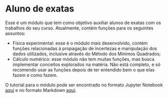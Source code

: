 # Aluno de exatas

Esse é um módulo que tem como objetivo auxiliar alunos de exatas com os trabalhos do seu curso. Atualmente, contém funções para os seguintes assuntos:
* Física experimental: esse é o módulo mais desenvolvido, contém funções relacionadas à propagação de incertezas e manipulação dos dados utilizados, inclusive através do Método dos Mínimos Quadrados;
* Cálculo numérico: esse módulo não tem muitas funções, mas busca implementar conceitos explorados na matéria. Não está completo, e só recomendo usar as funções depois de ter entendido bem o que elas fazem e como fazem.

O tutorial para o módulo pode ser encontrado no formato Jupyter Notebook [aqui]("tutorial_aluno_exatas.ipynb") e no formato Markdown [aqui](tutorial_aluno_exatas.md).
